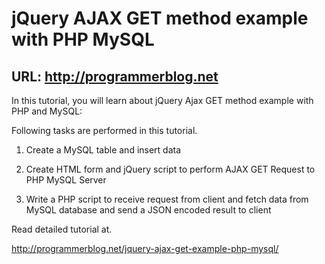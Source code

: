 # jQuery AJAX GET method example with PHP MySQL
URL: http://programmerblog.net
-------

In this tutorial, you will learn about jQuery Ajax GET method example with PHP and MySQL:

Following tasks are performed in this tutorial.

1. Create a MySQL table and insert data

2. Create HTML form and jQuery script to perform AJAX GET Request to PHP MySQL Server

3. Write a PHP script to receive request from client and fetch data from MySQL database and send a JSON encoded result to client

Read detailed tutorial at.

http://programmerblog.net/jquery-ajax-get-example-php-mysql/
